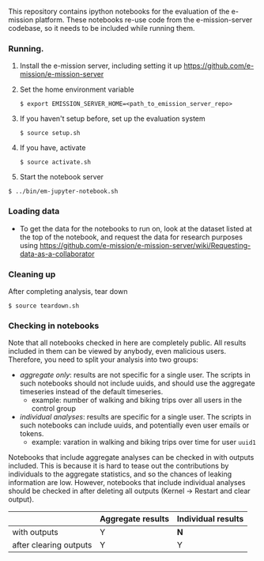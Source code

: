 This repository contains ipython notebooks for the evaluation of the e-mission
platform.  These notebooks re-use code from the e-mission-server codebase, so
it needs to be included while running them.

### Running.

1. Install the e-mission server, including setting it up
    https://github.com/e-mission/e-mission-server

1. Set the home environment variable

    ```
    $ export EMISSION_SERVER_HOME=<path_to_emission_server_repo>
    ```

1. If you haven't setup before, set up the evaluation system

    ```
    $ source setup.sh
    ```

1. If you have, activate

    ```
    $ source activate.sh
    ```

1. Start the notebook server

```
$ ../bin/em-jupyter-notebook.sh
```

### Loading data

- To get the data for the notebooks to run on, look at the dataset listed at
  the top of the notebook, and request the data for research purposes using 
    https://github.com/e-mission/e-mission-server/wiki/Requesting-data-as-a-collaborator

### Cleaning up

After completing analysis, tear down

```
$ source teardown.sh
```

### Checking in notebooks

Note that all notebooks checked in here are completely public. All results included in them can be viewed by anybody, even malicious users. 
Therefore, you need to split your analysis into two groups:
- *aggregate only*: results are not specific for a single user. The scripts in such notebooks should not include uuids, and should use the aggregate timeseries instead of the default timeseries.
   - example: number of walking and biking trips over all users in the control group
- *individual analyses*: results are specific for a single user. The scripts in such notebooks can include uuids, and potentially even user emails or tokens.
   - example: varation in walking and biking trips over time for user `uuid1`

Notebooks that include aggregate analyses can be checked in with outputs included. This is because it is hard to tease out the contributions by individuals to the aggregate statistics, and so the chances of leaking information are low. However, notebooks that include individual analyses should be checked in after deleting all outputs (Kernel -> Restart and clear output).

|              | Aggregate results | Individual results |
|--------------|--------------|--------------|
| with outputs |     Y        |     **N**    |
| after clearing outputs | Y  |     Y        | 
